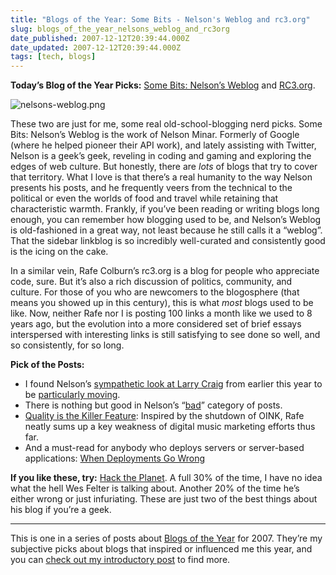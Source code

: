 ```yaml
---
title: "Blogs of the Year: Some Bits - Nelson's Weblog and rc3.org"
slug: blogs_of_the_year_nelsons_weblog_and_rc3org
date_published: 2007-12-12T20:39:44.000Z
date_updated: 2007-12-12T20:39:44.000Z
tags: [tech, blogs]
---
```


**Today’s Blog of the Year Picks:** [Some Bits: Nelson’s Weblog](http://www.somebits.com/weblog/) and [RC3.org](http://www.rc3.org/).

![nelsons-weblog.png](https://cdn.glitch.global/d45aff89-36ba-46db-8c7c-3da7c8a93931/nelsons-weblog.png?v=1674863218894)

These two are just for me, some real old-school-blogging nerd picks. Some Bits: Nelson’s Weblog is the work of Nelson Minar. Formerly of Google (where he helped pioneer their API work), and lately assisting with Twitter, Nelson is a geek’s geek, reveling in coding and gaming and exploring the edges of web culture. But honestly, there are *lots* of blogs that try to cover that territory. What I love is that there’s a real humanity to the way Nelson presents his posts, and he frequently veers from the technical to the political or even the worlds of food and travel while retaining that characteristic warmth. Frankly, if you’ve been reading or writing blogs long enough, you can remember how blogging used to be, and Nelson’s Weblog is old-fashioned in a great way, not least because he still calls it a “weblog”. That the sidebar linkblog is so incredibly well-curated and consistently good is the icing on the cake.

In a similar vein, Rafe Colburn’s rc3.org is a blog for people who appreciate code, sure. But it’s also a rich discussion of politics, community, and culture. For those of you who are newcomers to the blogosphere (that means you showed up in this century), this is what *most* blogs used to be like. Now, neither Rafe nor I is posting 100 links a month like we used to 8 years ago, but the evolution into a more considered set of brief essays interspersed with interesting links is still satisfying to see done so well, and so consistently, for so long.

**Pick of the Posts:**

- I found Nelson’s [sympathetic look at Larry Craig](http://www.somebits.com/weblog/politics/larry-craig.html) from earlier this year to be [particularly moving](/2007/08/empathy-and-hipocrisy).
- There is nothing but good in Nelson’s “[bad](http://www.somebits.com/weblog/tech/bad/)” category of posts.
- [Quality is the Killer Feature](https://rc3.org/2007/10/23/quality-is-the-killer-feature/): Inspired by the shutdown of OINK, Rafe neatly sums up a key weakness of digital music marketing efforts thus far.
- And a must-read for anybody who deploys servers or server-based applications: [When Deployments Go Wrong](https://rc3.org/2007/04/04/when-deployments-go-wrong/)

**If you like these, try:** [Hack the Planet](http://wmf.editthispage.com/). A full 30% of the time, I have no idea what the hell Wes Felter is talking about. Another 20% of the time he’s either wrong or just infuriating. These are just two of the best things about his blog if you’re a geek.

---

This is one in a series of posts about [Blogs of the Year](/2007/12/09/blogs_of_the_year_2007/) for 2007. They’re my subjective picks about blogs that inspired or influenced me this year, and you can [check out my introductory post](/2007/12/09/blogs_of_the_year_2007/) to find more.

